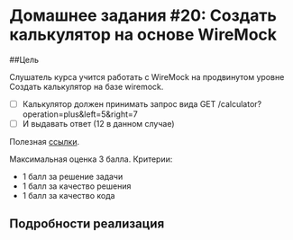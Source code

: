 ﻿# Домашнее задания #20: Создать калькулятор на основе WireMock

##Цель

Слушатель курса учится работать с WireMock на продвинутом уровне
Создать калькулятор на базе wiremock.

- [ ] Калькулятор должен принимать запрос вида
 GET /calculator?operation=plus&left=5&right=7
- [ ] И выдавать ответ (12 в данном случае)

Полезная [ссылки](http://wiremock.org/docs/extending-wiremock).
 
 Максимальная оценка 3 балла. Критерии:
* 1 балл за решение задачи
* 1 балл за качество решения
* 1 балл за качество кода

## Подробности реализация